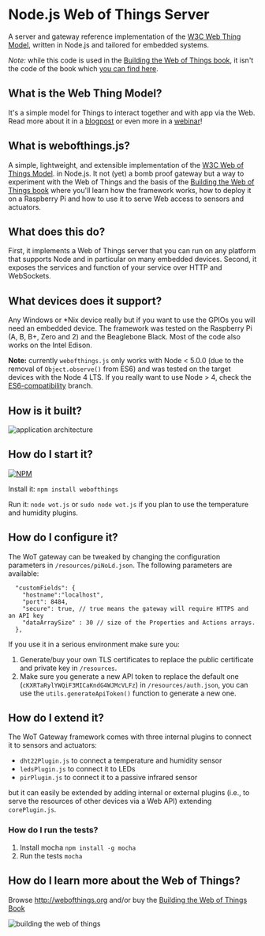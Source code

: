# Node.js Web of Things Server
A server and gateway reference implementation of the [W3C Web Thing Model](http://model.webofthings.io),
written in Node.js and tailored for embedded systems.

*Note:* while this code is used in the [Building the Web of Things book](http://book.webofthings.io), it isn't the code of the book which [you can find here](https://github.com/webofthings/wot-book/).

## What is the Web Thing Model?
It's a simple model for Things to interact together and with app via the Web. Read more about
it in a [blogpost](http://radar.oreilly.com/2015/10/helping-things-in-the-iot-speak-the-same-language.html) or even more in a [webinar](https://www.oreilly.com/ideas/building-iot-systems-with-web-standards)!

## What is webofthings.js?
A simple, lightweight, and extensible implementation of the [W3C Web of Things Model](http://model.webofthings.io).
 in Node.js. It not (yet) a bomb proof gateway but a way to experiment with the Web of Things and the basis of the [Building the Web of Things book](https://www.manning.com/books/building-the-web-of-things?a_bid=16f48f14&a_aid=wot) 
where you'll learn how the framework works, how to deploy it on a Raspberry Pi and how to use it to serve Web access to sensors 
and actuators.

## What does this do?
First, it implements a Web of Things server that you can run on any platform that supports Node and in particular on many embedded devices. Second, it exposes the services and function of your service over HTTP and WebSockets.

## What devices does it support?

Any Windows or *Nix device really but if you want to use the GPIOs you will need an embedded device.
The framework was tested on the Raspberry Pi (A, B, B+, Zero and 2) and the Beaglebone Black.
Most of the code also works on the Intel Edison.

**Note:** currently `webofthings.js` only works with Node < 5.0.0 (due to the removal of `Object.observe()` from ES6) and was tested on the target devices with the Node 4 LTS. If you really want to use Node > 4, check the [ES6-compatibility](https://github.com/webofthings/webofthings.js/tree/ES6-compatibility) branch. 

## How is it built?
![application architecture](https://raw.githubusercontent.com/webofthings/webofthings.js/master/docs/webofthingsjs-archi.png)

## How do I start it?

[![NPM](https://nodei.co/npm/webofthings.png?downloads=true)](https://www.npmjs.com/package/webofthings)

Install it: `npm install webofthings`

Run it: `node wot.js` or `sudo node wot.js` if you plan to use the temperature and humidity plugins.

## How do I configure it?

The WoT gateway can be tweaked by changing the configuration parameters in `/resources/piNoLd.json`.
The following parameters are available:

```
  "customFields": {
    "hostname":"localhost",
    "port": 8484,
    "secure": true, // true means the gateway will require HTTPS and an API key
    "dataArraySize" : 30 // size of the Properties and Actions arrays.
  },
```

If you use it in a serious environment make sure you:

1. Generate/buy your own TLS certificates to replace the public certificate and private key in `/resources`.
2. Make sure you generate a new API token to replace the default one (`cKXRTaRylYWQiF3MICaKndG4WJMcVLFz`) in
`/resources/auth.json`, you can use the `utils.generateApiToken()` function to generate a new one.

## How do I extend it?

The WoT Gateway framework comes with three internal plugins to connect it to sensors and actuators:

* `dht22Plugin.js` to connect a temperature and humidity sensor
* `ledsPlugin.js` to connect it to LEDs
* `pirPlugin.js` to connect it to a passive infrared sensor

but it can easily be extended by adding internal or external plugins (i.e., to serve the resources
of other devices via a Web API) extending `corePlugin.js`.

### How do I run the tests?

1. Install mocha `npm install -g mocha`
2. Run the tests `mocha`

## How do I learn more about the Web of Things?
Browse http://webofthings.org and/or buy the [Building the Web of Things Book](http://book.webofthings.io)

![building the web of things](https://raw.githubusercontent.com/webofthings/webofthings.js/master/docs/building-the-web-of-things.png)
